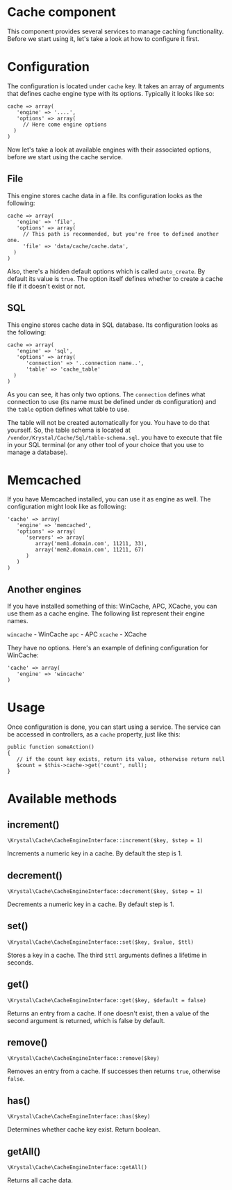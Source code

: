 Cache component
===============

This component provides several services to manage caching functionality. Before we start using it, let's take a look at how to configure it first.

# Configuration

The configuration is located under `cache` key. It takes an array of arguments that defines cache engine type with its options. Typically it looks like so:

    cache => array(
       'engine' => '....',
       'options' => array(
         // Here come engine options 
      )
    )

Now let's take a look at available engines with their associated options, before we start using the cache service.

## File

This engine stores cache data in a file. Its configuration looks as the following:

    cache => array(
       'engine' => 'file',
       'options' => array(
         // This path is recommended, but you're free to defined another one.
         'file' => 'data/cache/cache.data',
      )
    )

Also, there's a hidden default options which is called `auto_create`. By default its value is `true`. The option itself defines whether to create a cache file if it doesn't exist or not.

## SQL

This engine stores cache data in SQL database. Its configuration looks as the following:

    cache => array(
       'engine' => 'sql',
       'options' => array(
          'connection' => '..connection name..',
          'table' => 'cache_table'
      )
    )

As you can see, it has only two options. The `connection` defines what connection to use (its name must be defined under `db` configuration) and the `table` option defines what table to use.

The table will not be created automatically for you. You have to do that yourself. So, the table schema is located at `/vendor/Krystal/Cache/Sql/table-schema.sql`. you have to execute that file in your SQL terminal (or any other tool of your choice that you use to manage a database).

# Memcached

If you have Memcached installed, you can use it as engine as well. The configuration might look like as following:

    'cache' => array(
       'engine' => 'memcached',
       'options' => array(
          'servers' => array(
             array('mem1.domain.com', 11211, 33),
             array('mem2.domain.com', 11211, 67)
          )
       )
    )


## Another engines

If you have installed something of this: WinCache, APC, XCache, you can use them as a cache engine. The following list represent their engine names.

`wincache` - WinCache
`apc` - APC
`xcache` - XCache

They have no options. Here's an example of defining configuration for WinCache:

    'cache' => array(
       'engine' => 'wincache'
    )

# Usage

Once configuration is done, you can start using a service. The service can be accessed in controllers, as a `cache` property, just like this:

    public function someAction()
    {
       // if the count key exists, return its value, otherwise return null
       $count = $this->cache->get('count', null);
    }

# Available methods

## increment()

    \Krystal\Cache\CacheEngineInterface::increment($key, $step = 1)

Increments a numeric key in a cache. By default the step is 1.

## decrement()

    \Krystal\Cache\CacheEngineInterface::decrement($key, $step = 1)

Decrements a numeric key in a cache. By default step is 1.

## set()

    \Krystal\Cache\CacheEngineInterface::set($key, $value, $ttl)

Stores a key in a cache. The third `$ttl` arguments defines a lifetime in seconds.

## get()

    \Krystal\Cache\CacheEngineInterface::get($key, $default = false)

Returns an entry from a cache. If one doesn't exist, then a value of the second argument is returned, which is false by default.

## remove()

    \Krystal\Cache\CacheEngineInterface::remove($key)

Removes an entry from a cache. If successes then returns `true`, otherwise `false`.

## has()

    \Krystal\Cache\CacheEngineInterface::has($key)

Determines whether cache key exist. Return boolean.

## getAll()

    \Krystal\Cache\CacheEngineInterface::getAll()

Returns all cache data.
